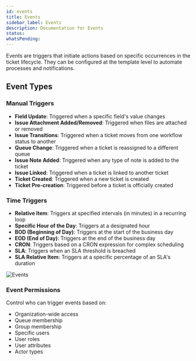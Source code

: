 ```yaml
---
id: events
title: Events
sidebar_label: Events
description: Documentation for Events
status: 
whatsPending: 
---
```


Events are triggers that initiate actions based on specific occurrences in the ticket lifecycle. They can be configured at the template level to automate processes and notifications.

## Event Types

### Manual Triggers
- **Field Update**: Triggered when a specific field's value changes
- **Issue Attachment Added/Removed**: Triggered when files are attached or removed
- **Issue Transitions**: Triggered when a ticket moves from one workflow status to another
- **Queue Change**: Triggered when a ticket is reassigned to a different queue
- **Issue Note Added**: Triggered when any type of note is added to the ticket
- **Issue Linked**: Triggered when a ticket is linked to another ticket
- **Ticket Created**: Triggered when a new ticket is created
- **Ticket Pre-creation**: Triggered before a ticket is officially created

### Time Triggers
- **Relative Item**: Triggers at specified intervals (in minutes) in a recurring loop
- **Specific Hour of the Day**: Triggers at a designated hour
- **BOD (Beginning of Day)**: Triggers at the start of the business day
- **EOD (End of Day)**: Triggers at the end of the business day
- **CRON**: Triggers based on a CRON expression for complex scheduling
- **SLA**: Triggers when an SLA threshold is breached
- **SLA Relative Item**: Triggers at a specific percentage of an SLA's duration

![Events](/img/Service%20Catalog/Events.png)

### Event Permissions
Control who can trigger events based on:
- Organization-wide access
- Queue membership
- Group membership
- Specific users
- User roles
- User attributes
- Actor types
